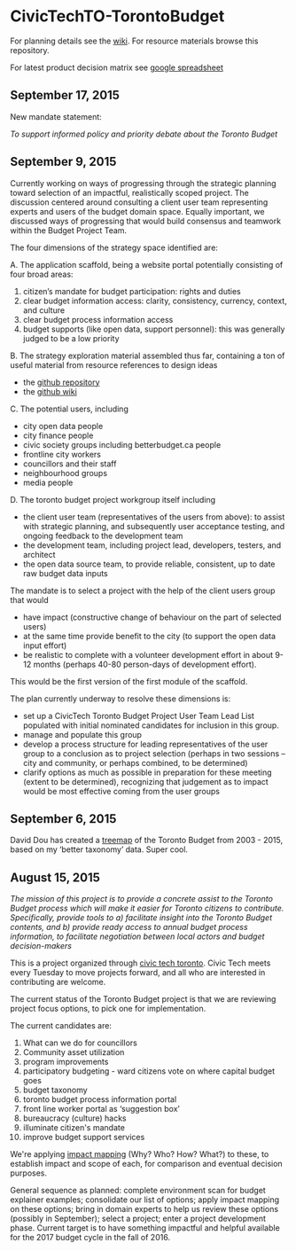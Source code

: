 # CivicTechTO-TorontoBudget

For planning details see the [wiki](https://github.com/HenrikBechmann/CivicTechTO-TorontoBudget/wiki). For resource materials browse this repository.

For latest product decision matrix see [google spreadsheet](https://docs.google.com/spreadsheets/d/1H8Jk770V8UsfbhaySU-c1yl1DKrPnKW45awjuH5RA18/edit?usp=sharing)

## September 17, 2015

New mandate statement:

*To support informed policy and priority debate about the Toronto Budget*

## September 9, 2015

Currently working on ways of progressing through the strategic planning toward selection of an impactful, realistically scoped project. The discussion centered around consulting a client user team representing experts and users of the budget domain space. Equally important, we discussed ways of progressing that would build consensus and teamwork within the Budget Project Team.

The four dimensions of the strategy space identified are:

A. The application scaffold, being a website portal potentially consisting of four broad areas:

1. citizen’s mandate for budget participation: rights and duties
2. clear budget information access: clarity, consistency, currency, context, and culture
3. clear budget process information access
4. budget supports (like open data, support personnel): this was generally judged to be a low priority

B. The strategy exploration material assembled thus far, containing a ton of useful material from resource references to design ideas

* the [github repository](https://github.com/HenrikBechmann/CivicTechTO-TorontoBudget)
* the [github wiki](https://github.com/HenrikBechmann/CivicTechTO-TorontoBudget/wiki)

C. The potential users, including

* city open data people
* city finance people
* civic society groups including betterbudget.ca people
* frontline city workers
* councillors and their staff
* neighbourhood groups
* media people

D. The toronto budget project workgroup itself including
* the client user team (representatives of the users from above): to assist with strategic planning, and subsequently user acceptance testing, and ongoing feedback to the development team
* the development team, including project lead, developers, testers, and architect
* the open data source team, to provide reliable, consistent, up to date raw budget data inputs

The mandate is to select a project with the help of the client users group that would 
* have impact (constructive change of behaviour on the part of selected users)
* at the same time provide benefit to the city (to support the open data input effort)
* be realistic to complete with a volunteer development effort in about 9-12 months (perhaps 40-80 person-days of development effort). 
 
This would be the first version of the first module of the scaffold.

The plan currently underway to resolve these dimensions is:

* set up a CivicTech Toronto Budget Project User Team Lead List populated with initial nominated candidates for inclusion in this group.
* manage and populate this group
* develop a process structure for leading representatives of the user group to a conclusion as to project selection (perhaps in two sessions – city and community, or perhaps combined, to be determined)
* clarify options as much as possible in preparation for these meeting (extent to be determined), recognizing that judgement as to impact would be most effective coming from the user groups

## September 6, 2015

David Dou has created a [treemap](https://public.tableau.com/profile/daviddou82#!/vizhome/CityBudgetToronto/Dashboard1) of the Toronto Budget from 2003 - 2015, based on my ‘better taxonomy’ data. Super cool.

## August 15, 2015

_The mission of this project is to provide a concrete assist to the Toronto Budget process which will make it easier for Toronto citizens to contribute. Specifically, provide tools to a) facilitate insight into the Toronto Budget contents, and b) provide ready access to annual budget process information, to facilitate negotiation between local actors and budget decision-makers_

This is a project organized through [civic tech toronto](http://civictech.ca/). Civic Tech meets every Tuesday to move projects forward, and all who are interested in contributing are welcome.

The current status of the Toronto Budget project is that we are reviewing project focus options, to pick one for implementation.

The current candidates are:

1. What can we do for councillors
2. Community asset utilization
3. program improvements
4. participatory budgeting - ward citizens vote on where capital budget goes
5. budget taxonomy
6. toronto budget process information portal
7. front line worker portal as ‘suggestion box’
8. bureaucracy (culture) hacks
9. illuminate citizen's mandate
10. improve budget support services

We're applying [impact mapping](http://impactmapping.org/drawing.php) (Why? Who? How? What?) to these, to establish impact and scope of each, for comparison and eventual decision purposes.

General sequence as planned: complete environment scan for budget explainer examples; consolidate our list of options; apply impact mapping on these options; bring in domain experts to help us review these options (possibly in September); select a project; enter a project development phase. Current target is to have something impactful and helpful available for the 2017 budget cycle in the fall of 2016.

